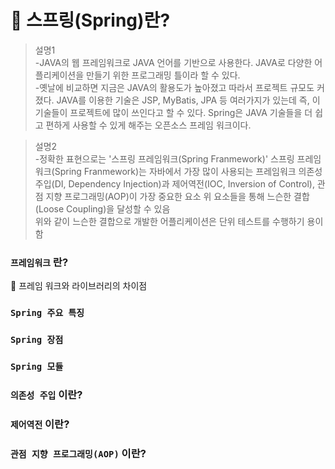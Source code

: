 # 📢 스프링(Spring)란?
> 설명1 <br/>
-JAVA의 웹 프레임워크로 JAVA 언어를 기반으로 사용한다. 
JAVA로 다양한 어플리케이션을 만들기 위한 프로그래밍 틀이라 할 수 있다. <br/>
-옛날에 비교하면 지금은 JAVA의 활용도가 높아졌고 따라서 프로젝트 규모도 커졌다. 
> JAVA를 이용한 기술은 JSP, MyBatis, JPA 등 여러가지가 있는데 
> 즉, 이 기술들이 프로젝트에 많이 쓰인다고 할 수 있다. 
 >Spring은 JAVA 기술들을 더 쉽고 편하게 사용할 수 있게 해주는 오픈소스 프레임 워크이다.

>설명2<br/>
-정확한 표현으로는 '스프링 프레임워크(Spring Franmework)' 
스프링 프레임워크(Spring Franmework)는 자바에서 가장 많이 사용되는 프레임워크 
의존성 주입(DI, Dependency Injection)과 제어역전(IOC, Inversion of Control), 
관점 지향 프로그래밍(AOP)이 가장 중요한 요소 위 요소들을 통해 느슨한 결합(Loose Coupling)을
달성할 수 있음 <br/>
위와 같이 느슨한 결합으로 개발한 어플리케이션은 단위 테스트를 수행하기 용이함 <br/>



### `프레임워크` 란?



📒  프레임 워크와 라이브러리의 차이점



### `Spring 주요 특징` 

### `Spring 장점`

### `Spring 모듈`

### `의존성 주입` 이란?

### `제어역전` 이란?

### `관점 지향 프로그래밍(AOP)` 이란?





 